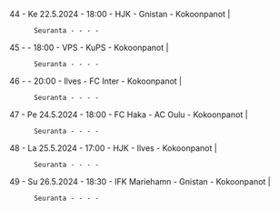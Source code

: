 44 - Ke 22.5.2024 - 18:00 - HJK - Gnistan - Kokoonpanot |
        
        
          Seuranta - - - -
45 -  - 18:00 - VPS - KuPS - Kokoonpanot |
        
        
          Seuranta - - - -
46 -  - 20:00 - Ilves - FC Inter - Kokoonpanot |
        
        
          Seuranta - - - -
47 - Pe 24.5.2024 - 18:00 - FC Haka - AC Oulu - Kokoonpanot |
        
        
          Seuranta - - - -
48 - La 25.5.2024 - 17:00 - HJK - Ilves - Kokoonpanot |
        
        
          Seuranta - - - -
49 - Su 26.5.2024 - 18:30 - IFK Mariehamn - Gnistan - Kokoonpanot |
        
        
          Seuranta - - - -
